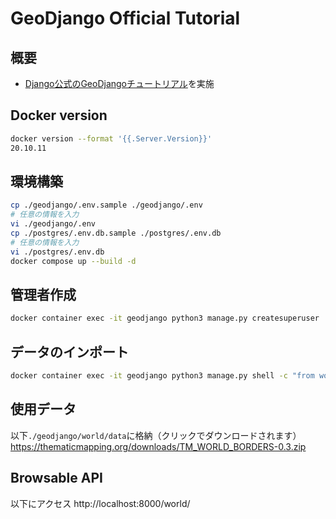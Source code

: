 # GeoDjango Official Tutorial

## 概要
- [Django公式のGeoDjangoチュートリアル](https://docs.djangoproject.com/ja/3.2/ref/contrib/gis/tutorial/)を実施<br>


## Docker version
```sh
docker version --format '{{.Server.Version}}'
20.10.11
```

## 環境構築
```sh
cp ./geodjango/.env.sample ./geodjango/.env
# 任意の情報を入力
vi ./geodjango/.env
cp ./postgres/.env.db.sample ./postgres/.env.db
# 任意の情報を入力
vi ./postgres/.env.db
docker compose up --build -d
```

## 管理者作成
```sh
docker container exec -it geodjango python3 manage.py createsuperuser
```

## データのインポート
```sh
docker container exec -it geodjango python3 manage.py shell -c "from world import load; load.run()"
```

## 使用データ
以下`./geodjango/world/data`に格納（クリックでダウンロードされます）<br>
https://thematicmapping.org/downloads/TM_WORLD_BORDERS-0.3.zip


## Browsable API
以下にアクセス
http://localhost:8000/world/
